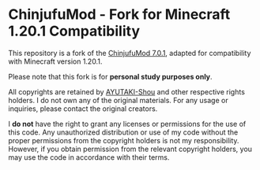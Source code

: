 # ChinjufuMod - Fork for Minecraft 1.20.1 Compatibility

This repository is a fork of the [ChinjufuMod 7.0.1](https://github.com/AYUTAKI-Shou/ChinjufuMod7.0.1), adapted for compatibility with Minecraft version 1.20.1.

Please note that this fork is for **personal study purposes only**.

All copyrights are retained by [AYUTAKI-Shou](https://github.com/AYUTAKI-Shou) and other respective rights holders. I do not own any of the original materials. For any usage or inquiries, please contact the original creators.

I **do not** have the right to grant any licenses or permissions for the use of this code. Any unauthorized distribution or use of my code without the proper permissions from the copyright holders is not my responsibility. However, if you obtain permission from the relevant copyright holders, you may use the code in accordance with their terms.
